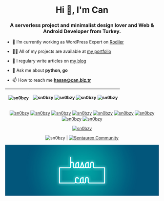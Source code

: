 <h1 align="center">Hi 👋, I'm Can</h1>
<h3 align="center">A serverless project and minimalist design lover and Web & Android Developer from Turkey.</h3>

- 🔭 I’m currently working as WordPress Expert on [Rodiler](https://rodiler.com)

- 👨‍💻 All of my projects are available at [my portfolio](#)

- 📝 I regulary write articles on [my blog](https://hasan.im)

- 💬 Ask me about **python, go**

- 📫 How to reach me **hasan@can.biz.tr**

|  <p align="center">&nbsp;<img align="center" src="https://github-readme-stats.vercel.app/api?username=sn0bzy&show_icons=true" alt="sn0bzy" /></p> | <p align="left"><img src="https://www.vectorlogo.zone/logos/firebase/firebase-icon.svg" alt="sn0bzy" width="40" height="40"/> <img src="https://www.vectorlogo.zone/logos/flutterio/flutterio-icon.svg" alt="sn0bzy" width="40" height="40"/> <img src="https://www.vectorlogo.zone/logos/git-scm/git-scm-icon.svg" alt="sn0bzy" width="40" height="40"/> <img src="https://reactnative.dev/img/header_logo.svg" alt="sn0bzy" width="40" height="40"/></p>  |
| :------------: | :------------: |

<p align="center">
<a href="https://codepen.io/sn0bzy" target="blank"><img align="center" src="https://cdn.jsdelivr.net/npm/simple-icons@3.0.1/icons/codepen.svg" alt="sn0bzy" height="20" width="20" /></a>
<a href="https://dev.to/sn0bzy" target="blank"><img align="center" src="https://cdn.jsdelivr.net/npm/simple-icons@3.0.1/icons/dev-dot-to.svg" alt="sn0bzy" height="20" width="20" /></a>
<a href="https://twitter.com/sn0bzy" target="blank"><img align="center" src="https://cdn.jsdelivr.net/npm/simple-icons@3.0.1/icons/twitter.svg" alt="sn0bzy" height="20" width="20" /></a>
<a href="https://linkedin.com/in/sn0bzy" target="blank"><img align="center" src="https://cdn.jsdelivr.net/npm/simple-icons@3.0.1/icons/linkedin.svg" alt="sn0bzy" height="20" width="20" /></a>
<a href="https://stackoverflow.com/sn0bzy" target="blank"><img align="center" src="https://cdn.jsdelivr.net/npm/simple-icons@3.0.1/icons/stackoverflow.svg" alt="sn0bzy" height="20" width="20" /></a>
<a href="https://codesandbox.com/sn0bzy" target="blank"><img align="center" src="https://cdn.jsdelivr.net/npm/simple-icons@3.0.1/icons/codesandbox.svg" alt="sn0bzy" height="20" width="20" /></a>
<a href="https://kaggle.com/sn0bzy" target="blank"><img align="center" src="https://cdn.jsdelivr.net/npm/simple-icons@3.0.1/icons/kaggle.svg" alt="sn0bzy" height="20" width="20" /></a>
<a href="https://fb.com/sn0bzy" target="blank"><img align="center" src="https://cdn.jsdelivr.net/npm/simple-icons@3.0.1/icons/facebook.svg" alt="sn0bzy" height="20" width="20" /></a>
<a href="https://instagram.com/sn0bzy" target="blank"><img align="center" src="https://cdn.jsdelivr.net/npm/simple-icons@3.0.1/icons/instagram.svg" alt="sn0bzy" height="20" width="20" /></a>
</p>

<p align="center"> <a href="https://twitter.com/Sn0bzy"><img src="https://img.shields.io/twitter/follow/sn0bzy?label=Follow%20at%20Twitter&style=for-the-badge" alt="sn0bzy" /> </a></p>
<p align="center"> <img src="https://komarev.com/ghpvc/?username=sn0bzy" alt="sn0bzy" /> | <a href="https://discord.gg/TwSmbSNG6y"><img src="https://img.shields.io/discord/561437482990698520" alt="Sentaurex Community" /></a> </p>
<p align="center"> <a href="https://hasan.im"><img src="https://raw.githubusercontent.com/Sn0bzy/Sn0bzy/master/Cover.jpg" alt="sn0bzy" /></a> </p>



